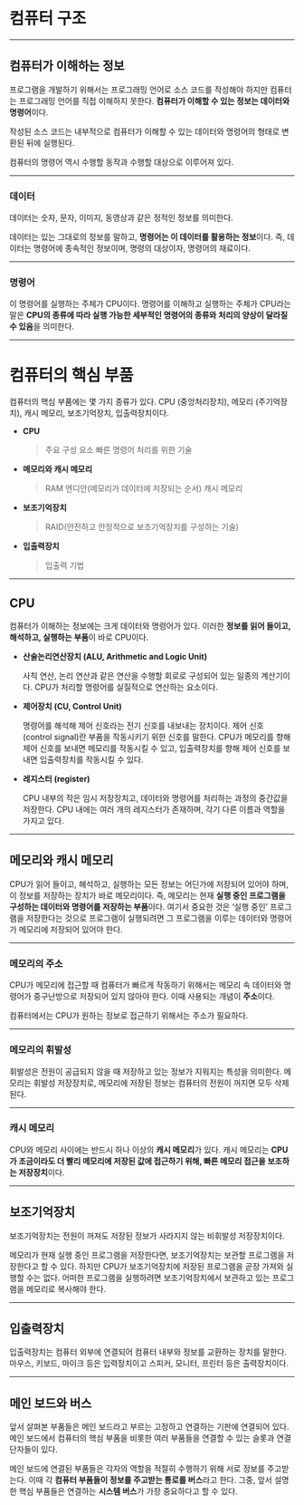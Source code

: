 # 컴퓨터 구조

---

## 컴퓨터가 이해하는 정보

프로그램을 개발하기 위해서는 프로그래밍 언어로 소스 코드를 작성해야 하지만 컴퓨터는 프로그래밍 언어를 직접 이해하지 못한다. **컴퓨터가 이해할 수 있는 정보는 데이터와 명령어**이다.

작성된 소스 코드는 내부적으로 컴퓨터가 이해할 수 있는 데이터와 명령어의 형태로 변환된 뒤에 실행된다.

컴퓨터의 명령어 역시 수행할 동작과 수행할 대상으로 이루어져 있다.

---

### 데이터

데이터는 숫자, 문자, 이미지, 동영상과 같은 정적인 정보를 의미한다. 

데이터는 있는 그대로의 정보를 말하고, **명령어는 이 데이터를 활용하는 정보**이다. 즉, 데이터는 명령어에 종속적인 정보이며, 명령의 대상이자, 명령어의 재료이다.

---

### 명령어

이 명령어를 실행하는 주체가 CPU이다. 명령어를 이해하고 실행하는 주체가 CPU라는 말은 **CPU의 종류에 따라 실행 가능한 세부적인 명령어의 종류와 처리의 양상이 달라질 수 있음**을 의미한다.

---

# 컴퓨터의 핵심 부품

컴퓨터의 핵심 부품에는 몇 가지 종류가 있다. CPU (중앙처리장치), 메모리 (주기억장치), 캐시 메모리, 보조기억장치, 입출력장치이다.

- **CPU**
    
    > 주요 구성 요소
    빠른 명령어 처리를 위한 기술
    > 
- **메모리와 캐시 메모리**
    
    > RAM
    엔디안(메모리가 데이터에 저장되는 순서)
    캐시 메모리
    > 
- **보조기억장치**
    
    > RAID(안전하고 안정적으로 보조기억장치를 구성하는 기술)
    > 
- **입출력장치**
    
    > 입출력 기법
    > 

---

## CPU

컴퓨터가 이해하는 정보에는 크게 데이터와 명령어가 있다. 이러한 **정보를 읽어 들이고, 해석하고, 실행하는 부품**이 바로 CPU이다.

- **산술논리연산장치 (ALU, Arithmetic and Logic Unit)**
    
    사칙 연산, 논리 연산과 같은 연산을 수행할 회로로 구성되어 있는 일종의 계산기이다. CPU가 처리할 명령어를 실질적으로 연산하는 요소이다.
    
- **제어장치 (CU, Control Unit)**
    
    명령어를 해석해 제어 신호라는 전기 신호를 내보내는 장치이다. 제어 신호 (control signal)란 부품을 작동시키기 위한 신호를 말한다. CPU가 메모리를 향해 제어 신호를 보내면 메모리를 작동시킬 수 있고, 입출력장치를 향해 제어 신호를 보내면 입출력장치를 작동시킬 수 있다. 
    
- **레지스터 (register)**
    
    CPU 내부의 작은 임시 저장장치고, 데이터와 명령어를 처리하는 과정의 중간값을 저장한다. CPU 내에는 여러 개의 레지스터가 존재하며, 각기 다른 이름과 역할을 가지고 있다. 
    

---

## 메모리와 캐시 메모리

CPU가 읽어 들이고, 해석하고, 실행하는 모든 정보는 어딘가에 저장되어 있어야 하며, 이 정보를 저장하는 장치가 바로 메모리이다. 즉, 메모리는 현재 **실행 중인 프로그램을 구성하는 데이터와 명령어를 저장하는 부품**이다. 여기서 중요한 것은 ‘실행 중인’ 프로그램을 저장한다는 것으로 프로그램이 실행되려면 그 프로그램을 이루는 데이터와 명령어가 메모리에 저장되어 있어야 한다.

---

### 메모리의 주소

CPU가 메모리에 접근할 때 컴퓨터가 빠르게 작동하기 위해서는 메모리 속 데이터와 명령어가 중구난방으로 저장되어 있지 않아야 한다. 이때 사용되는 개념이 **주소**이다.

컴퓨터에서는 CPU가 원하는 정보로 접근하기 위해서는 주소가 필요하다.

---

### 메모리의 휘발성

휘발성은 전원이 공급되지 않을 때 저장하고 있는 정보가 지워지는 특성을 의미한다. 메모리는 휘발성 저장장치로, 메모리에 저장된 정보는 컴퓨터의 전원이 꺼지면 모두 삭제된다.

---

### 캐시 메모리

CPU와 메모리 사이에는 반드시 하나 이상의 **캐시 메모리**가 있다. 캐시 메모리는 **CPU가 조금이라도 더 빨리 메모리에 저장된 값에 접근하기 위해, 빠른 메모리 접근을 보조하는 저장장치**이다.

---

## 보조기억장치

보조기억장치는 전원이 꺼져도 저장된 정보가 사라지지 않는 비휘발성 저장장치이다. 

메모리가 현재 실행 중인 프로그램을 저장한다면, 보조기억장치는 보관할 프로그램을 저장한다고 할 수 있다. 하지만 CPU가 보조기억장치에 저장된 프로그램을 곧장 가져와 실행할 수는 없다. 어떠한 프로그램을 실행하려면 보조기억장치에서 보관하고 있는 프로그램을 메모리로 복사해야 한다. 

---

## 입출력장치

입출력장치는 컴퓨터 외부에 연결되어 컴퓨터 내부와 정보를 교환하는 장치를 말한다. 마우스, 키보드, 마이크 등은 입력장치이고 스피커, 모니터, 프린터 등은 출력장치이다.

---

## 메인 보드와 버스

앞서 살펴본 부품들은 메인 보드라고 부르는 고정하고 연결하는 기판에 연결되어 있다. 메인 보드에서 컴퓨터의 핵심 부품을 비롯한 여러 부품들을 연결할 수 있는 슬롯과 연결 단자들이 있다.

메인 보드에 연결된 부품들은 각자의 역할을 적절히 수행하기 위해 서로 정보를 주고받는다. 이때 각 **컴퓨터 부품들이 정보를 주고받는 통로를 버스**라고 한다. 그중, 앞서 설명한 핵심 부품들은 연결하는 **시스템 버스**가 가장 중요하다고 할 수 있다.